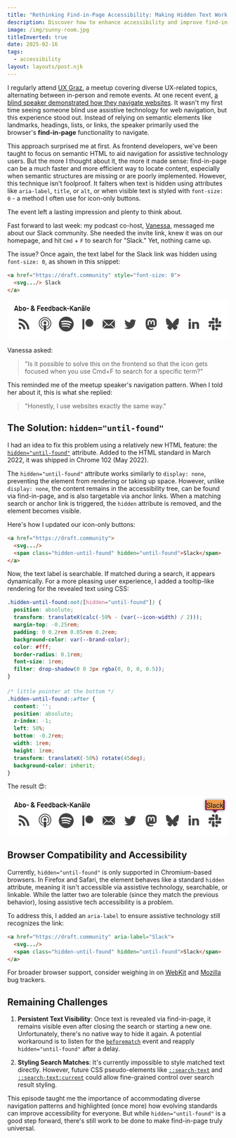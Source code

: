 ```yaml
---
title: "Rethinking Find-in-Page Accessibility: Making Hidden Text Work for Everyone"
description: Discover how to enhance accessibility and improve find-in-page search functionality using hidden="until-found" for icon-only buttons and hidden text labels.
image: /img/sunny-room.jpg
titleInverted: true
date: 2025-02-16
tags:
  - accessibility
layout: layouts/post.njk
---
```

I regularly attend [UX Graz](https://www.meetup.com/uxgraz/), a meetup covering diverse UX-related topics, alternating between in-person and remote events. At one recent event, [a blind speaker demonstrated how they navigate websites](https://www.meetup.com/uxgraz/events/305424662/). It wasn't my first time seeing someone blind use assistive technology for web navigation, but this experience stood out. Instead of relying on semantic elements like landmarks, headings, lists, or links, the speaker primarily used the browser's **find-in-page** functionality to navigate.

This approach surprised me at first. As frontend developers, we've been taught to focus on semantic HTML to aid navigation for assistive technology users. But the more I thought about it, the more it made sense: find-in-page can be a much faster and more efficient way to locate content, especially when semantic structures are missing or are poorly implemented. However, this technique isn't foolproof. It falters when text is hidden using attributes like `aria-label`, `title`, or `alt`, or when visible text is styled with `font-size: 0` - a method I often use for icon-only buttons.

The event left a lasting impression and plenty to think about.

Fast forward to last week: my podcast co-host, [Vanessa](https://vannsl.io/), messaged me about our Slack community. She needed the invite link, knew it was on our homepage, and hit `Cmd` + `F` to search for "Slack." Yet, nothing came up.

The issue? Once again, the text label for the Slack link was hidden using `font-size: 0`, as shown in this snippet:

```html
<a href="https://draft.community" style="font-size: 0">
  <svg.../> Slack
</a>
```

![Icons representing subscription and feedback channels: RSS feed, podcast, Spotify, Patreon, email, Twitter, Mastodon, Butterfly (possibly representing an alternative platform), LinkedIn, and Slack, displayed in a horizontal row with the label 'Abo- & Feedback-Kanäle' above them.](/img/workingdraft-icon-only-links.png)

Vanessa asked:

> "Is it possible to solve this on the frontend so that the icon gets focused when you use Cmd+F to search for a specific term?"

This reminded me of the meetup speaker's navigation pattern. When I told her about it, this is what she replied:

> "Honestly, I use websites exactly the same way."

## The Solution: `hidden="until-found"`

I had an idea to fix this problem using a relatively new HTML feature: the [`hidden="until-found"`](https://developer.chrome.com/docs/css-ui/hidden-until-found) attribute. Added to the HTML standard in March 2022, it was shipped in Chrome 102 (May 2022).

The `hidden="until-found"` attribute works similarly to `display: none`, preventing the element from rendering or taking up space. However, unlike `display: none`, the content remains in the accessibility tree, can be found via find-in-page, and is also targetable via anchor links. When a matching search or anchor link is triggered, the `hidden` attribute is removed, and the element becomes visible.

Here's how I updated our icon-only buttons:

```html
<a href="https://draft.community">
  <svg.../>
  <span class="hidden-until-found" hidden="until-found">Slack</span>
</a>
````

Now, the text label is searchable. If matched during a search, it appears dynamically. For a more pleasing user experience, I added a tooltip-like rendering for the revealed text using CSS:

```css
.hidden-until-found:not([hidden="until-found"]) {
  position: absolute;
  transform: translateX(calc(-50% - (var(--icon-width) / 2)));
  margin-top: -0.25rem;
  padding: 0 0.2rem 0.05rem 0.2rem;
  background-color: var(--brand-color);
  color: #fff;
  border-radius: 0.1rem;
  font-size: 1rem;
  filter: drop-shadow(0 0 3px rgba(0, 0, 0, 0.5));
}

/* little pointer at the bottom */
.hidden-until-found::after {
  content: '';
  position: absolute;
  z-index: -1;
  left: 50%;
  bottom: -0.2rem;
  width: 1rem;
  height: 1rem;
  transform: translateX(-50%) rotate(45deg);
  background-color: inherit;
}
```

The result 😍:

![Same screenshot as before, but with one difference: the search term 'Slack' is highlighted in an orange box with a purple pointer, positioned above the Slack icon, demonstrating how the find-in-page functionality visually emphasizes searched text within the page.](/img/workingdraft-icon-link-search-term-highlighted.png)

## Browser Compatibility and Accessibility

Currently, `hidden="until-found"` is only supported in Chromium-based browsers. In Firefox and Safari, the element behaves like a standard `hidden` attribute, meaning it isn't accessible via assistive technology, searchable, or linkable. While the latter two are tolerable (since they match the previous behavior), losing assistive tech accessibility is a problem.

To address this, I added an `aria-label` to ensure assistive technology still recognizes the link:

```html
<a href="https://draft.community" aria-label="Slack">
  <svg.../>
  <span class="hidden-until-found" hidden="until-found">Slack</span>
</a>
```

For broader browser support, consider weighing in on [WebKit](https://bugs.webkit.org/show_bug.cgi?id=238266) and [Mozilla](https://bugzilla.mozilla.org/show_bug.cgi?id=1761043) bug trackers.

## Remaining Challenges

1.  **Persistent Text Visibility**: Once text is revealed via find-in-page, it remains visible even after closing the search or starting a new one. Unfortunately, there's no native way to hide it again. A potential workaround is to listen for the [`beforematch`](https://developer.mozilla.org/en-US/docs/Web/API/Element/beforematch_event) event and reapply `hidden="until-found"` after a delay.

2.  **Styling Search Matches**: It's currently impossible to style matched text directly. However, future CSS pseudo-elements like [`::search-text`](https://drafts.csswg.org/css-pseudo-4/#selectordef-search-text) and [`::search-text:current`](https://github.com/w3c/csswg-drafts/issues/10527) could allow fine-grained control over search result styling.

This episode taught me the importance of accommodating diverse navigation patterns and highlighted (once more) how evolving standards can improve accessibility for everyone. But while `hidden="until-found"` is a good step forward, there's still work to be done to make find-in-page truly universal.
